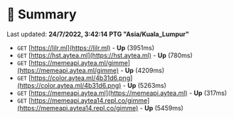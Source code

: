 # 📖 Summary
Last updated: **24/7/2022, 3:42:14 PTG "Asia/Kuala_Lumpur"**

- `GET` [https://lilr.ml](https://lilr.ml) - **Up** (3951ms)
- `GET` [https://hst.aytea.ml](https://hst.aytea.ml) - **Up** (780ms)
- `GET` [https://memeapi.aytea.ml/gimme](https://memeapi.aytea.ml/gimme) - **Up** (4209ms)
- `GET` [https://color.aytea.ml/4b31d6.png](https://color.aytea.ml/4b31d6.png) - **Up** (5263ms)
- `GET` [https://memeapi.aytea.ml](https://memeapi.aytea.ml) - **Up** (317ms)
- `GET` [https://memeapi.aytea14.repl.co/gimme](https://memeapi.aytea14.repl.co/gimme) - **Up** (5459ms)
